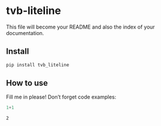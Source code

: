 tvb-liteline
================

<!-- WARNING: THIS FILE WAS AUTOGENERATED! DO NOT EDIT! -->

This file will become your README and also the index of your
documentation.

## Install

``` sh
pip install tvb_liteline
```

## How to use

Fill me in please! Don’t forget code examples:

``` python
1+1
```

    2
